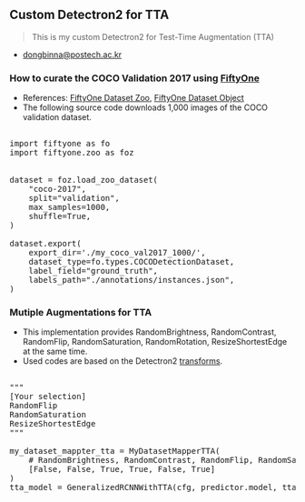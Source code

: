 ## Custom Detectron2 for TTA

> This is my custom Detectron2 for Test-Time Augmentation (TTA)

* dongbinna@postech.ac.kr

### How to curate the COCO Validation 2017 using [FiftyOne](https://voxel51.com/docs/fiftyone/integrations/coco.html)

* References: [FiftyOne Dataset Zoo](https://voxel51.com/docs/fiftyone/user_guide/dataset_zoo/index.html), [FiftyOne Dataset Object](https://voxel51.com/docs/fiftyone/api/fiftyone.core.dataset.html)
* The following source code downloads 1,000 images of the COCO validation dataset.

<pre>

import fiftyone as fo
import fiftyone.zoo as foz


dataset = foz.load_zoo_dataset(
    "coco-2017",
    split="validation",
    max_samples=1000,
    shuffle=True,
)

dataset.export(
    export_dir='./my_coco_val2017_1000/',
    dataset_type=fo.types.COCODetectionDataset,
    label_field="ground_truth",
    labels_path="./annotations/instances.json",
)
</pre>

### Mutiple Augmentations for TTA

* This implementation provides RandomBrightness, RandomContrast, RandomFlip, RandomSaturation, RandomRotation, ResizeShortestEdge at the same time.
* Used codes are based on the Detectron2 [transforms](https://github.com/facebookresearch/detectron2/blob/master/detectron2/data/transforms/augmentation_impl.py).

<pre>

"""
[Your selection]
RandomFlip
RandomSaturation
ResizeShortestEdge
"""

my_dataset_mappter_tta = MyDatasetMapperTTA(
    # RandomBrightness, RandomContrast, RandomFlip, RandomSaturation, RandomRotation, ResizeShortestEdge
    [False, False, True, True, False, True]
)
tta_model = GeneralizedRCNNWithTTA(cfg, predictor.model, tta_mapper=my_dataset_mappter_tta)

</pre>

